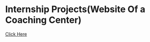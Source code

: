 # Internship Projects(Website Of a Coaching Center)
 
<a href="https://owshnik22.github.io/Internship-Projects-Website-Of-a-Coaching-Center/">Click Here</a>
